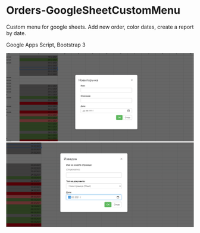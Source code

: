 # Orders-GoogleSheetCustomMenu
Custom menu for google sheets. Add new order, color dates, create a report by date.

Google Apps Script, Bootstrap 3

![](/Images/1.PNG) 
![](/Images/2.PNG) 
